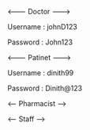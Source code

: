 <--- Doctor --->

Username : johnD123

Password : John123


<--- Patinet --->

Username : dinith99

Password : Dinith@123

<-- Pharmacist -->

<-- Staff -->